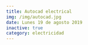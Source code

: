 ```yaml
---
title: Autocad electrical
img: /img/autocad.jpg
date: Lunes 19 de agosto 2019
inactive: true
category: electricidad
---
```


